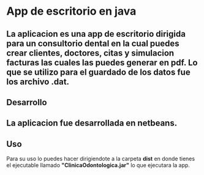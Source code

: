 # App de escritorio en java
La aplicacion es una app de escritorio dirigida para un consultorio dental en la cual puedes crear clientes, doctores, citas 
y simulacion facturas las cuales las puedes generar en pdf. Lo que se utilizo para el guardado de los datos fue los archivo .dat.
---
## Desarrollo
La aplicacion fue desarrollada en netbeans.
---
## Uso
Para su uso lo puedes hacer dirigiendote a la carpeta **dist** en donde tienes el ejecutable llamado **"ClinicaOdontologica.jar"** lo que ejecutara la app.
